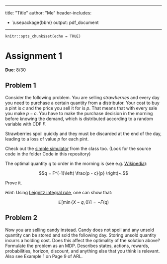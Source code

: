 ----
title: "Title"
author: "Me"
header-includes:
   - \usepackage{bbm}
output:
    pdf_document
----


```{r setup, include=FALSE}
knitr::opts_chunk$set(echo = TRUE)
```

# Assignment 1 #

**Due**: 8/30

## Problem 1 ##

Consider the following problem. You are selling *strawberries* and every day you need to purchase a certain quantity from a distributor. Your cost to buy a pint is $`c`$ and the price you sell it for is $`p`$. That means that with every sale you make $`p-c`$. You have to make the purchase decision in the morning before knowing the demand, which is distributed according to a random variable with CDF $`F`$. 

Strawberries spoil quickly and they must be discarded at the end of the day, leading to a loss of value $p$ for each pint. 

Check out the [simple simulator](https://rlrl.shinyapps.io/fruitvendor/) from the class too. (Look for the source code in the folder Code in this repository)
 
The optimal quantity $`q`$ to order in the morning is (see e.g. [Wikipedia](https://en.wikipedia.org/wiki/Newsvendor_model)):
```math
q = F^{-1}\left( \frac{p - c}{p} \right)~.
```
Prove it. 

*Hint*: Using [Leignitz integral rule](https://en.wikipedia.org/wiki/Leibniz_integral_rule), one can show that:
```math
\mathbb{E}[\min\{ X - q, 0 \}] = -F(q)
```

## Problem 2 ##

Now you are selling candy instead. Candy does not spoil and any unsold quantity can be stored and sold the following day. Storing unsold quantity incurrs a holding cost. Does this affect the optimality of the solution above? Formulate the problem as an MDP. Describes states, actions, rewards, probabilities, horizon, discount, and anything else that you think is relevant. Also see Example 1 on Page 9 of ARL.
